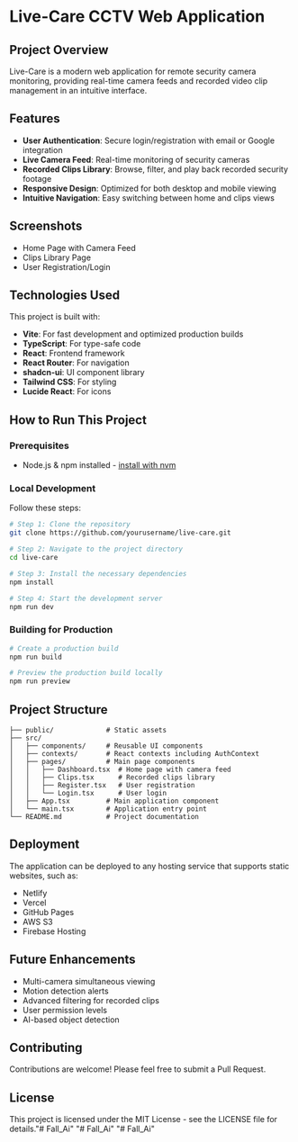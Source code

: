# Live-Care CCTV Web Application

## Project Overview
Live-Care is a modern web application for remote security camera monitoring, providing real-time camera feeds and recorded video clip management in an intuitive interface.

## Features
- **User Authentication**: Secure login/registration with email or Google integration
- **Live Camera Feed**: Real-time monitoring of security cameras
- **Recorded Clips Library**: Browse, filter, and play back recorded security footage
- **Responsive Design**: Optimized for both desktop and mobile viewing
- **Intuitive Navigation**: Easy switching between home and clips views

## Screenshots
- Home Page with Camera Feed
- Clips Library Page
- User Registration/Login

## Technologies Used
This project is built with:
- **Vite**: For fast development and optimized production builds
- **TypeScript**: For type-safe code
- **React**: Frontend framework
- **React Router**: For navigation
- **shadcn-ui**: UI component library
- **Tailwind CSS**: For styling
- **Lucide React**: For icons

## How to Run This Project

### Prerequisites
- Node.js & npm installed - [install with nvm](https://github.com/nvm-sh/nvm#installing-and-updating)

### Local Development
Follow these steps:

```sh
# Step 1: Clone the repository
git clone https://github.com/yourusername/live-care.git

# Step 2: Navigate to the project directory
cd live-care

# Step 3: Install the necessary dependencies
npm install

# Step 4: Start the development server
npm run dev
```

### Building for Production
```sh
# Create a production build
npm run build

# Preview the production build locally
npm run preview
```

## Project Structure
```
├── public/             # Static assets
├── src/
│   ├── components/     # Reusable UI components
│   ├── contexts/       # React contexts including AuthContext
│   ├── pages/          # Main page components
│   │   ├── Dashboard.tsx  # Home page with camera feed
│   │   ├── Clips.tsx      # Recorded clips library
│   │   ├── Register.tsx   # User registration
│   │   └── Login.tsx      # User login
│   ├── App.tsx         # Main application component
│   └── main.tsx        # Application entry point
└── README.md           # Project documentation
```

## Deployment
The application can be deployed to any hosting service that supports static websites, such as:
- Netlify
- Vercel
- GitHub Pages
- AWS S3
- Firebase Hosting

## Future Enhancements
- Multi-camera simultaneous viewing
- Motion detection alerts
- Advanced filtering for recorded clips
- User permission levels
- AI-based object detection

## Contributing
Contributions are welcome! Please feel free to submit a Pull Request.

## License
This project is licensed under the MIT License - see the LICENSE file for details."# Fall_Ai" 
"# Fall_Ai" 
"# Fall_Ai" 
